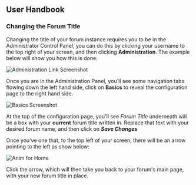 ## User Handbook
### Changing the Forum Title

Changing the title of your forum instance requires you to be in the Administrator Control Panel, you can do this by clicking your username to the top right of your screen, and then clicking **Administration**. The example below will show you how this is done:

![Administration Link Screenshot](http://i.imgur.com/WZ1Zjx9.gif)

Once you are in the Administration Panel, you'll see some navigation tabs flowing down the left hand side, click on **Basics** to reveal the configuration page to the right hand side.

![Basics Screenshot](http://i.imgur.com/ZMggtZG.png)

At the top of the configuration page, you'll see _Forum Title_ underneath will be a box with your **current** forum title written in. Replace that text with your desired forum name, and then click on _**Save Changes**_

Once you've one that, to the top left of your screen, there will be an arrow pointing to the left as show below:

![Anim for Home](http://i.imgur.com/5QJY4fH.gif)

Click the arrow, which will then take you back to your forum's main page, with your new forum title in place.
